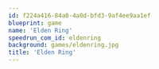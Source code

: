 ```yaml
---
id: f224a416-84a0-4a0d-bfd3-9af4ee9aa1ef
blueprint: game
name: 'Elden Ring'
speedrun_com_id: eldenring
background: games/eldenring.jpg
title: 'Elden Ring'
---
```

